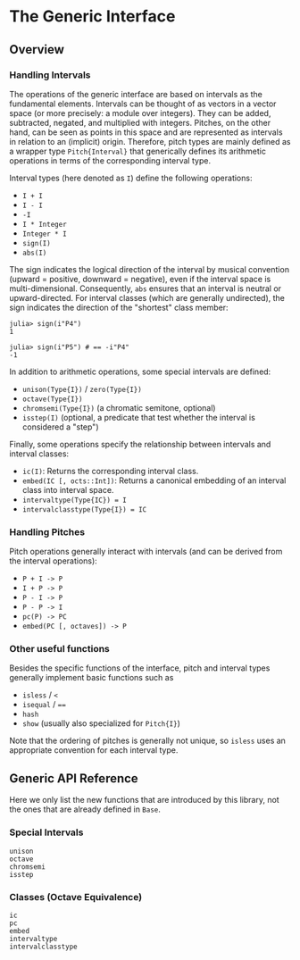 # The Generic Interface

## Overview

### Handling Intervals

The operations of the generic interface are based on intervals as the fundamental elements.
Intervals can be thought of as vectors in a vector space (or more precisely: a module over integers).
They can be added, subtracted, negated, and multiplied with integers.
Pitches, on the other hand, can be seen as points in this space and are represented as intervals
in relation to an (implicit) origin.
Therefore, pitch types are mainly defined as a wrapper type `Pitch{Interval}`
that generically defines its arithmetic operations in terms of the corresponding interval type.

Interval types (here denoted as `I`) define the following operations:

- `I + I`
- `I - I`
- `-I`
- `I * Integer`
- `Integer * I`
- `sign(I)`
- `abs(I)`

The sign indicates the logical direction of the interval by musical convention
(upward = positive, downward = negative),
even if the interval space is multi-dimensional.
Consequently, `abs` ensures that an interval is neutral or upward-directed.
For interval classes (which are generally undirected),
the sign indicates the direction of the "shortest" class member:

```julia-repl
julia> sign(i"P4")
1

julia> sign(i"P5") # == -i"P4"
-1
```

In addition to arithmetic operations, some special intervals are defined:

- `unison(Type{I})` / `zero(Type{I})`
- `octave(Type{I})`
- `chromsemi(Type{I})` (a chromatic semitone, optional)
- `isstep(I)` (optional, a predicate that test whether the interval is considered a "step")

Finally, some operations specify the relationship between intervals and interval classes:

- `ic(I)`: Returns the corresponding interval class.
- `embed(IC [, octs::Int])`: Returns a canonical embedding of an interval class into interval space.
- `intervaltype(Type{IC}) = I`
- `intervalclasstype(Type{I}) = IC`

### Handling Pitches

Pitch operations generally interact with intervals
(and can be derived from the interval operations):

- `P + I -> P`
- `I + P -> P`
- `P - I -> P`
- `P - P -> I`
- `pc(P) -> PC`
- `embed(PC [, octaves]) -> P`

### Other useful functions

Besides the specific functions of the interface,
pitch and interval types generally implement basic functions such as

- `isless` / `<`
- `isequal` / `==`
- `hash`
- `show` (usually also specialized for `Pitch{I}`)

Note that the ordering of pitches is generally not unique,
so `isless` uses an appropriate convention for each interval type.

## Generic API Reference

Here we only list the new functions that are introduced by this library,
not the ones that are already defined in `Base`.

### Special Intervals

```@docs
unison
octave
chromsemi
isstep
```

### Classes (Octave Equivalence)

```@docs
ic
pc
embed
intervaltype
intervalclasstype
```
